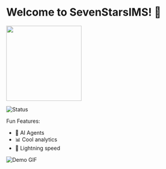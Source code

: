 # Welcome to SevenStarsIMS! 🌟

<img src="images/sevenstarsims-logo.png" width="200">

![Status](https://img.shields.io/badge/status-active-brightgreen)

Fun Features:
- 🤖 AI Agents
- 📊 Cool analytics
- 🚀 Lightning speed

![Demo GIF](images/demo-fun.gif)
